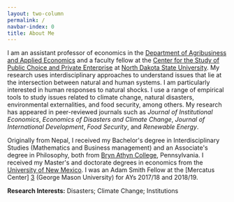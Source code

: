 ```yaml
---
layout: two-column
permalink: /
navbar-index: 0
title: About Me
---
```


I am an assistant professor of economics in the [Department of Agribusiness and Applied Economics][5] and a faculty fellow at the [Center for the Study of Public Choice and Private Enterprise][6] at [North Dakota State University][4]. My research uses interdisciplinary approaches to understand issues that lie at the intersection between natural and human systems. I am particularly interested in human responses to natural shocks. I use a range of empirical tools to study issues related to climate change, natural disasters, environmental externalities, and food security, among others. My research has appeared in peer-reviewed journals such as *Journal of Institutional Economics*, *Economics of Disasters and Climate Change*, *Journal of International Development*, *Food Security*, and *Renewable Energy*. 

Originally from Nepal, I received my Bachelor's degree in Interdisciplinary Studies (Mathematics and Business management) and an Associate's degree in Philosophy, both from [Bryn Athyn College][1], Pennsylvania. I received my Master's and doctorate degrees in economics from the [University of New Mexico][2]. I was an Adam Smith Fellow at the [Mercatus Center] [3] (George Mason University) for AYs 2017/18 and 2018/19.

**Research Interests:**
Disasters; Climate Change; Institutions

[1]: https://brynathyn.edu/
[2]: http://econ.unm.edu
[3]: https://asp.mercatus.org/people/veeshan-rayamajhee
[4]: https://www.ndsu.edu/
[5]: https://www.ag.ndsu.edu/agecon
[6]: https://www.ndsu.edu/centers/pcpe/
